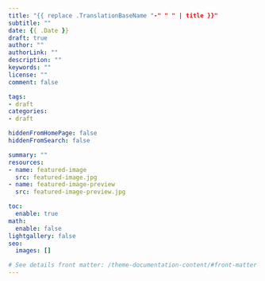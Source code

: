 ```yaml
---
title: "{{ replace .TranslationBaseName "-" " " | title }}"
subtitle: ""
date: {{ .Date }}
draft: true
author: ""
authorLink: ""
description: ""
keywords: ""
license: ""
comment: false

tags:
- draft
categories:
- draft

hiddenFromHomePage: false
hiddenFromSearch: false

summary: ""
resources:
- name: featured-image
  src: featured-image.jpg
- name: featured-image-preview
  src: featured-image-preview.jpg

toc:
  enable: true
math:
  enable: false
lightgallery: false
seo:
  images: []

# See details front matter: /theme-documentation-content/#front-matter
---
```


<!--more-->
